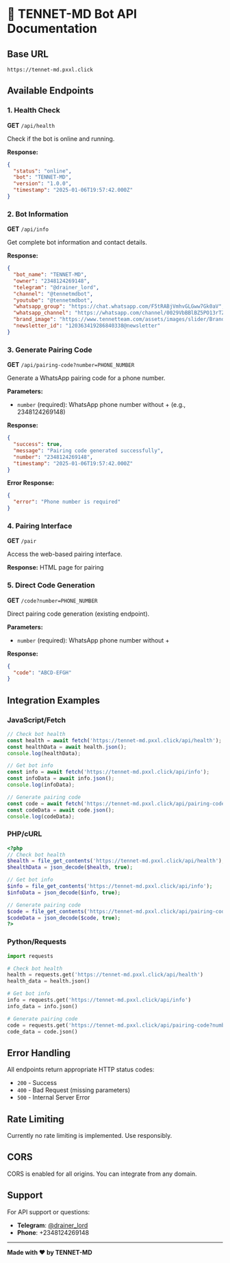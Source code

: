 # 🤖 TENNET-MD Bot API Documentation

## Base URL
```
https://tennet-md.pxxl.click
```

## Available Endpoints

### 1. Health Check
**GET** `/api/health`

Check if the bot is online and running.

**Response:**
```json
{
  "status": "online",
  "bot": "TENNET-MD",
  "version": "1.0.0",
  "timestamp": "2025-01-06T19:57:42.000Z"
}
```

### 2. Bot Information
**GET** `/api/info`

Get complete bot information and contact details.

**Response:**
```json
{
  "bot_name": "TENNET-MD",
  "owner": "2348124269148",
  "telegram": "@drainer_lord",
  "channel": "@tennetmdbot",
  "youtube": "@tennetmdbot",
  "whatsapp_group": "https://chat.whatsapp.com/F5tRABjVmhvGLGww7Gk0aV",
  "whatsapp_channel": "https://whatsapp.com/channel/0029VbBBlBZ5PO13rTZcKk14",
  "brand_image": "https://www.tennetteam.com/assets/images/slider/Brand%20icon.png",
  "newsletter_id": "120363419286840338@newsletter"
}
```

### 3. Generate Pairing Code
**GET** `/api/pairing-code?number=PHONE_NUMBER`

Generate a WhatsApp pairing code for a phone number.

**Parameters:**
- `number` (required): WhatsApp phone number without + (e.g., 2348124269148)

**Response:**
```json
{
  "success": true,
  "message": "Pairing code generated successfully",
  "number": "2348124269148",
  "timestamp": "2025-01-06T19:57:42.000Z"
}
```

**Error Response:**
```json
{
  "error": "Phone number is required"
}
```

### 4. Pairing Interface
**GET** `/pair`

Access the web-based pairing interface.

**Response:** HTML page for pairing

### 5. Direct Code Generation
**GET** `/code?number=PHONE_NUMBER`

Direct pairing code generation (existing endpoint).

**Parameters:**
- `number` (required): WhatsApp phone number without +

**Response:**
```json
{
  "code": "ABCD-EFGH"
}
```

## Integration Examples

### JavaScript/Fetch
```javascript
// Check bot health
const health = await fetch('https://tennet-md.pxxl.click/api/health');
const healthData = await health.json();
console.log(healthData);

// Get bot info
const info = await fetch('https://tennet-md.pxxl.click/api/info');
const infoData = await info.json();
console.log(infoData);

// Generate pairing code
const code = await fetch('https://tennet-md.pxxl.click/api/pairing-code?number=2348124269148');
const codeData = await code.json();
console.log(codeData);
```

### PHP/cURL
```php
<?php
// Check bot health
$health = file_get_contents('https://tennet-md.pxxl.click/api/health');
$healthData = json_decode($health, true);

// Get bot info
$info = file_get_contents('https://tennet-md.pxxl.click/api/info');
$infoData = json_decode($info, true);

// Generate pairing code
$code = file_get_contents('https://tennet-md.pxxl.click/api/pairing-code?number=2348124269148');
$codeData = json_decode($code, true);
?>
```

### Python/Requests
```python
import requests

# Check bot health
health = requests.get('https://tennet-md.pxxl.click/api/health')
health_data = health.json()

# Get bot info
info = requests.get('https://tennet-md.pxxl.click/api/info')
info_data = info.json()

# Generate pairing code
code = requests.get('https://tennet-md.pxxl.click/api/pairing-code?number=2348124269148')
code_data = code.json()
```

## Error Handling

All endpoints return appropriate HTTP status codes:

- `200` - Success
- `400` - Bad Request (missing parameters)
- `500` - Internal Server Error

## Rate Limiting

Currently no rate limiting is implemented. Use responsibly.

## CORS

CORS is enabled for all origins. You can integrate from any domain.

## Support

For API support or questions:
- **Telegram**: [@drainer_lord](https://t.me/drainer_lord)
- **Phone**: +2348124269148

---

**Made with ❤️ by TENNET-MD**
